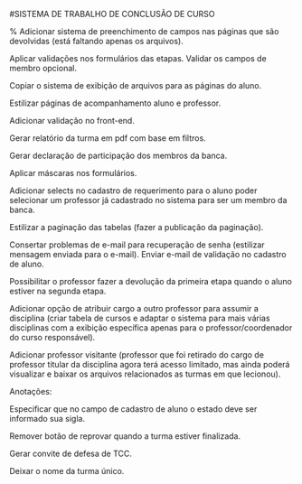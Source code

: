 #SISTEMA DE TRABALHO DE CONCLUSÃO DE CURSO



% Adicionar sistema de preenchimento de campos nas páginas que são devolvidas (está faltando apenas os arquivos).

Aplicar validações nos formulários das etapas.
Validar os campos de membro opcional.

<!-- Aplicar exibição de arquivos enviados para o sistema (histórico do aluno). -->

Copiar o sistema de exibição de arquivos para as páginas do aluno.

Estilizar páginas de acompanhamento aluno e professor.

Adicionar validação no front-end.

Gerar relatório da turma em pdf com base em filtros.

Gerar declaração de participação dos membros da banca.

Aplicar máscaras nos formulários.

Adicionar selects no cadastro de requerimento para o aluno poder selecionar um professor já cadastrado no sistema para ser um membro da banca.

Estilizar a paginação das tabelas (fazer a publicação da paginação).

Consertar problemas de e-mail para recuperação de senha (estilizar mensagem enviada para o e-mail).
Enviar e-mail de validação no cadastro de aluno.

Possibilitar o professor fazer a devolução da primeira etapa quando o aluno estiver na segunda etapa.

Adicionar opção de atribuir cargo a outro professor para assumir a disciplina (criar tabela de cursos e adaptar o sistema para mais várias disciplinas com a exibição específica apenas para o professor/coordenador do curso responsável).

Adicionar professor visitante (professor que foi retirado do cargo de professor titular da disciplina agora terá acesso limitado, mas ainda poderá visualizar e baixar os arquivos relacionados as turmas em que lecionou).




Anotações:

Especificar que no campo de cadastro de aluno o estado deve ser informado sua sigla.

Remover botão de reprovar quando a turma estiver finalizada.

Gerar convite de defesa de TCC.

Deixar o nome da turma único.
